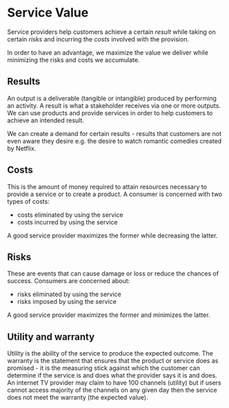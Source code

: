 # Service Value
Service providers help customers achieve a certain *result* while taking on certain *risks* and incurring the *costs* involved with the provision.

In order to have an advantage, we maximize the value we deliver while minimizing the risks and costs we accumulate.

## Results
An output is a deliverable (tangible or intangible) produced by performing an activity. A result is what a stakeholder receives via one or more outputs. We can use products and provide services in order to help customers to achieve an intended result.

We can create a demand for certain results - results that customers are not even aware they desire e.g. the desire to watch romantic comedies created by Netflix.

## Costs
This is the amount of money required to attain resources necessary to provide a service or to create a product. A consumer is concerned with two types of costs:
- costs eliminated by using the service
- costs incurred by using the service

A good service provider maximizes the former while decreasing the latter.

## Risks
These are events that can cause damage or loss or reduce the chances of success. Consumers are concerned about:
- risks eliminated by using the service
- risks imposed by using the service

A good service provider maximizes the former and minimizes the latter.

## Utility and warranty
Utility is the ability of the service to produce the expected outcome. The warranty is the statement that ensures that the product or service does as promised - it is the measuring stick against which the customer can determine if the service is and does what the provider says it is and does. An internet TV provider may claim to have 100 channels (utility) but if users cannot access majority of the channels on any given day then the service does not meet the warranty (the expected value).
